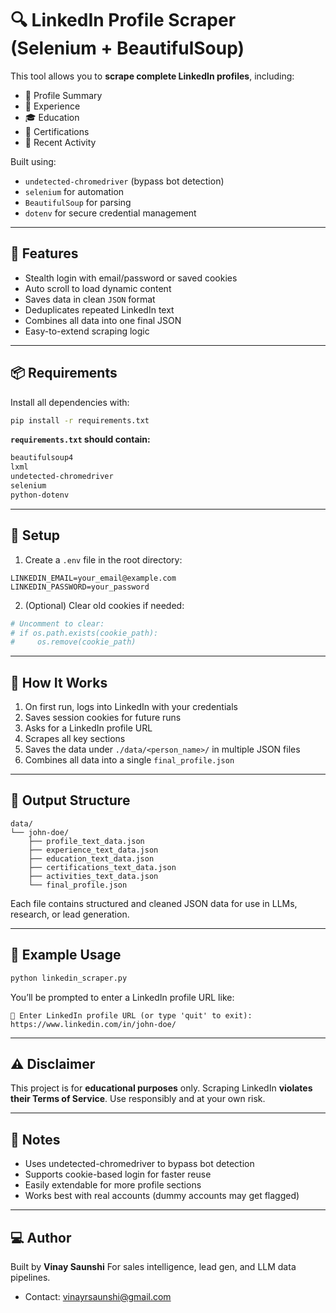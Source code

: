 # 🔍 LinkedIn Profile Scraper (Selenium + BeautifulSoup)

This tool allows you to **scrape complete LinkedIn profiles**, including:

* 🧑 Profile Summary
* 💼 Experience
* 🎓 Education
* 🧾 Certifications
* 📰 Recent Activity

Built using:

* `undetected-chromedriver` (bypass bot detection)
* `selenium` for automation
* `BeautifulSoup` for parsing
* `dotenv` for secure credential management

---

## 🚀 Features

* Stealth login with email/password or saved cookies
* Auto scroll to load dynamic content
* Saves data in clean `JSON` format
* Deduplicates repeated LinkedIn text
* Combines all data into one final JSON
* Easy-to-extend scraping logic

---

## 📦 Requirements

Install all dependencies with:

```bash
pip install -r requirements.txt
```

**`requirements.txt` should contain:**

```txt
beautifulsoup4
lxml
undetected-chromedriver
selenium
python-dotenv
```

---

## 🔐 Setup

1. Create a `.env` file in the root directory:

```env
LINKEDIN_EMAIL=your_email@example.com
LINKEDIN_PASSWORD=your_password
```

2. (Optional) Clear old cookies if needed:

```python
# Uncomment to clear:
# if os.path.exists(cookie_path):
#     os.remove(cookie_path)
```

---

## 💠 How It Works

1. On first run, logs into LinkedIn with your credentials
2. Saves session cookies for future runs
3. Asks for a LinkedIn profile URL
4. Scrapes all key sections
5. Saves the data under `./data/<person_name>/` in multiple JSON files
6. Combines all data into a single `final_profile.json`

---

## 📁 Output Structure

```
data/
└── john-doe/
    ├── profile_text_data.json
    ├── experience_text_data.json
    ├── education_text_data.json
    ├── certifications_text_data.json
    ├── activities_text_data.json
    └── final_profile.json
```

Each file contains structured and cleaned JSON data for use in LLMs, research, or lead generation.

---

## 🧠 Example Usage

```bash
python linkedin_scraper.py
```

You’ll be prompted to enter a LinkedIn profile URL like:

```
🔗 Enter LinkedIn profile URL (or type 'quit' to exit): https://www.linkedin.com/in/john-doe/
```

---

## ⚠️ Disclaimer

This project is for **educational purposes** only. Scraping LinkedIn **violates their Terms of Service**. Use responsibly and at your own risk.

---

## 📌 Notes

* Uses undetected-chromedriver to bypass bot detection
* Supports cookie-based login for faster reuse
* Easily extendable for more profile sections
* Works best with real accounts (dummy accounts may get flagged)

---

## 💻 Author

Built by **Vinay Saunshi**
For sales intelligence, lead gen, and LLM data pipelines.
* Contact: vinayrsaunshi@gmail.com
